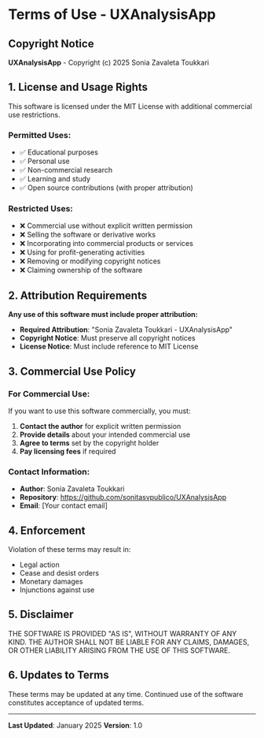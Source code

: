 # Terms of Use - UXAnalysisApp

## Copyright Notice
**UXAnalysisApp** - Copyright (c) 2025 Sonia Zavaleta Toukkari

## 1. License and Usage Rights

This software is licensed under the MIT License with additional commercial use restrictions.

### Permitted Uses:
- ✅ Educational purposes
- ✅ Personal use
- ✅ Non-commercial research
- ✅ Learning and study
- ✅ Open source contributions (with proper attribution)

### Restricted Uses:
- ❌ Commercial use without explicit written permission
- ❌ Selling the software or derivative works
- ❌ Incorporating into commercial products or services
- ❌ Using for profit-generating activities
- ❌ Removing or modifying copyright notices
- ❌ Claiming ownership of the software

## 2. Attribution Requirements

**Any use of this software must include proper attribution:**

- **Required Attribution**: "Sonia Zavaleta Toukkari - UXAnalysisApp"
- **Copyright Notice**: Must preserve all copyright notices
- **License Notice**: Must include reference to MIT License

## 3. Commercial Use Policy

### For Commercial Use:
If you want to use this software commercially, you must:

1. **Contact the author** for explicit written permission
2. **Provide details** about your intended commercial use
3. **Agree to terms** set by the copyright holder
4. **Pay licensing fees** if required

### Contact Information:
- **Author**: Sonia Zavaleta Toukkari
- **Repository**: https://github.com/sonitasvpublico/UXAnalysisApp
- **Email**: [Your contact email]

## 4. Enforcement

Violation of these terms may result in:
- Legal action
- Cease and desist orders
- Monetary damages
- Injunctions against use

## 5. Disclaimer

THE SOFTWARE IS PROVIDED "AS IS", WITHOUT WARRANTY OF ANY KIND. THE AUTHOR SHALL NOT BE LIABLE FOR ANY CLAIMS, DAMAGES, OR OTHER LIABILITY ARISING FROM THE USE OF THIS SOFTWARE.

## 6. Updates to Terms

These terms may be updated at any time. Continued use of the software constitutes acceptance of updated terms.

---

**Last Updated**: January 2025
**Version**: 1.0 